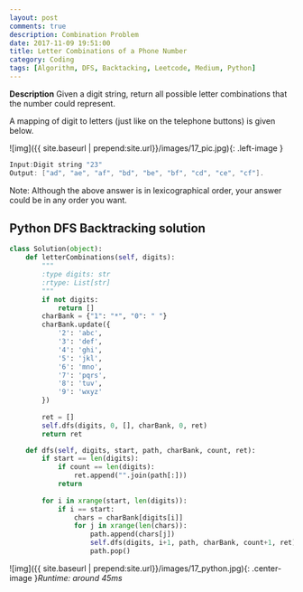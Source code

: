 ```yaml
---
layout: post
comments: true
description: Combination Problem
date: 2017-11-09 19:51:00
title: Letter Combinations of a Phone Number
category: Coding
tags: [Algorithm, DFS, Backtacking, Leetcode, Medium, Python]
---
```


**Description**
Given a digit string, return all possible letter combinations that the number could represent.

A mapping of digit to letters (just like on the telephone buttons) is given below.

![img]({{ site.baseurl | prepend:site.url}}/images/17_pic.jpg){: .left-image }

```java
Input:Digit string "23"
Output: ["ad", "ae", "af", "bd", "be", "bf", "cd", "ce", "cf"].
```
Note:
Although the above answer is in lexicographical order, your answer could be in any order you want.

## Python DFS Backtracking solution

```python
class Solution(object):
    def letterCombinations(self, digits):
        """
        :type digits: str
        :rtype: List[str]
        """
        if not digits:
            return []
        charBank = {"1": "*", "0": " "}
        charBank.update({
            '2': 'abc',
            '3': 'def',
            '4': 'ghi',
            '5': 'jkl',
            '6': 'mno',
            '7': 'pqrs',
            '8': 'tuv',
            '9': 'wxyz'
        })
        
        ret = []
        self.dfs(digits, 0, [], charBank, 0, ret)
        return ret

    def dfs(self, digits, start, path, charBank, count, ret):
        if start == len(digits):
            if count == len(digits):
                ret.append("".join(path[:]))
            return
        
        for i in xrange(start, len(digits)):
            if i == start:
                chars = charBank[digits[i]]
                for j in xrange(len(chars)):
                    path.append(chars[j])
                    self.dfs(digits, i+1, path, charBank, count+1, ret)
                    path.pop()                        
```
![img]({{ site.baseurl | prepend:site.url}}/images/17_python.jpg){: .center-image }*Runtime: around 45ms*


